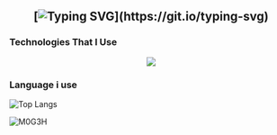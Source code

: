 

<h2 align="center">
    
[![Typing SVG](https://readme-typing-svg.herokuapp.com?duration=6000&center=true&width=300&lines=Welcome+to+my+Github+Page!;I'm+M0G3H.;I+do+devops+and+security+or;Devsecops;)](https://git.io/typing-svg)


### Technologies That I Use
<!--tech stack icons-->
<p align="center">
  <a href="https://skillicons.dev">
    <img src="https://skillicons.dev/icons?i=git,cpp,css,docker,github,html,java,js,linux,nginx,vscode,kubernetes&perline=14" />
  </a>
</p>


### Language i use
![Top Langs](https://github-readme-stats.vercel.app/api/top-langs/?username=M0G3H&theme=tokyonight)

<p align="left"> <img src="https://komarev.com/ghpvc/?username=M0G3H&label=Profile%20views&color=0e75b6&style=flat" alt="M0G3H" /> </p>
